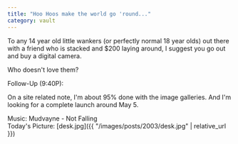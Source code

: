```yaml
---
title: "Hoo Hoos make the world go 'round..."
category: vault
---
```


To any 14 year old little wankers (or perfectly normal 18 year olds) out there
with a friend who is stacked and $200 laying around, I suggest you go out and
buy a digital camera.

Who doesn't love them?

Follow-Up (9:40P):

On a site related note, I'm about 95% done with the image galleries. And I'm
looking for a complete launch around May 5.

Music: Mudvayne - Not Falling  
Today's Picture: [desk.jpg]({{ "/images/posts/2003/desk.jpg" | relative_url }})
